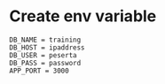 # Create env variable
```
DB_NAME = training
DB_HOST = ipaddress
DB_USER = peserta
DB_PASS = password
APP_PORT = 3000
```